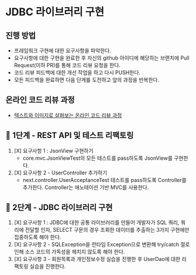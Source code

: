 # JDBC 라이브러리 구현
## 진행 방법
* 프레임워크 구현에 대한 요구사항을 파악한다.
* 요구사항에 대한 구현을 완료한 후 자신의 github 아이디에 해당하는 브랜치에 Pull Request(이하 PR)를 통해 코드 리뷰 요청을 한다.
* 코드 리뷰 피드백에 대한 개선 작업을 하고 다시 PUSH한다.
* 모든 피드백을 완료하면 다음 단계를 도전하고 앞의 과정을 반복한다.

## 온라인 코드 리뷰 과정
* [텍스트와 이미지로 살펴보는 온라인 코드 리뷰 과정](https://github.com/next-step/nextstep-docs/tree/master/codereview)

## 🚀 1단계 - REST API 및 테스트 리팩토링
1. [X] 요구사항 1 : JsonView 구현하기
    - core.mvc.JsonViewTest의 모든 테스트를 pass하도록 JsonView를 구현한다.
2. [X] 요구사항 2 - UserController 추가하기
    - next.controller.UserAcceptanceTest 테스트를 pass하도록 Controller를 추가한다. Controller는 애노테이션 기반 MVC를 사용한다.

## 🚀 2단계 - JDBC 라이브러리 구현
1. [X] 요구사항 1 : JDBC에 대한 공통 라이브러리를 만들어 개발자가 SQL 쿼리, 쿼리에 전달할 인자, SELECT 구문의 경우 조회한 데이터를 추출하는 3가지 구현에만 집중하도록 해야 한다.
2. [X] 요구사항 2 - SQLException을 런타임 Exception으로 변환해 try/catch 절로 인해 소스 코드의 가독성을 헤치지 않도록 해야 한다.
3. [X] 요구사항 3 -  회원목록과 개인정보수정 실습을 진행한 후 UserDao에 대한 리팩토링 실습을 진행한다.
